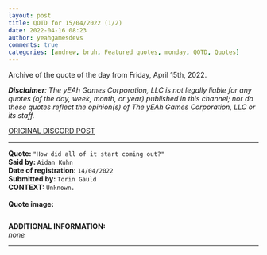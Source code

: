 ```yaml
---
layout: post
title: QOTD for 15/04/2022 (1/2)
date: 2022-04-16 08:23
author: yeahgamesdevs
comments: true
categories: [andrew, bruh, Featured quotes, monday, QOTD, Quotes]
---
```

<!-- wp:paragraph -->
<p>Archive of the quote of the day from Friday, April 15th, 2022. </p>
<!-- /wp:paragraph -->

<!-- wp:paragraph -->
<p><em><strong>Disclaimer</strong>: The yEAh Games Corporation, LLC is not legally liable for any quotes (of the day, week, month, or year) published in this channel; nor do these quotes reflect the opinion(s) of The yEAh Games Corporation, LLC or its staff.</em><a href="https://cdn.discordapp.com/attachments/958100064079839303/964566123628609628/unknown.png"></a></p>
<!-- /wp:paragraph -->

<!-- wp:buttons {"layout":{"type":"flex","justifyContent":"left"}} -->
<div class="wp-block-buttons"><!-- wp:button {"textColor":"vivid-cyan-blue","align":"center","style":{"border":{"radius":"18px"}},"className":"is-style-fill"} -->
<div class="wp-block-button aligncenter is-style-fill"><a class="wp-block-button__link has-vivid-cyan-blue-color has-text-color wp-element-button" href="https://discord.com/channels/887052880782176266/958100064079839303/964711118897573939" style="border-radius:18px;">ORIGINAL DISCORD POST</a></div>
<!-- /wp:button --></div>
<!-- /wp:buttons -->

<!-- wp:separator {"align":"center","className":"is-style-wide"} -->
<hr class="wp-block-separator aligncenter has-alpha-channel-opacity is-style-wide" />
<!-- /wp:separator -->

<!-- wp:paragraph -->
<p><strong>Quote: </strong><code>"How did all of it start coming out?"</code><br><strong>Said by: </strong><code>Aidan Kuhn</code><br><strong>Date of registration: </strong><code>14/04/2022</code> <br><strong>Submitted by: </strong><code>Torin Gauld</code><br><strong>CONTEXT: </strong><code>Unknown.</code><br><br><strong>Quote image:</strong></p>
<!-- /wp:paragraph -->

<!-- wp:image {"id":355,"sizeSlug":"large","linkDestination":"none"} -->
<figure class="wp-block-image size-large"><img src="https://yeaharchives.files.wordpress.com/2022/04/image-64.png?w=410" alt="" class="wp-image-355" /></figure>
<!-- /wp:image -->

<!-- wp:paragraph -->
<p><strong>ADDITIONAL INFORMATION:</strong><br><em>none</em></p>
<!-- /wp:paragraph -->

<!-- wp:separator {"className":"is-style-wide"} -->
<hr class="wp-block-separator has-alpha-channel-opacity is-style-wide" />
<!-- /wp:separator -->
